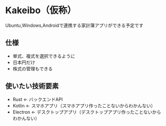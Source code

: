 # Kakeibo（仮称）
Ubuntu,Windows,Androidで連携する家計簿アプリができる予定です
## 仕様
* 単式、複式を選択できるように
* 日本円だけ
* 株式の管理もできる
## 使いたい技術要素
* Rust <- バックエンドAPI
* Kotlin <- スマホアプリ（スマホアプリ作ったことないからわかんない）
* Electron <- デスクトップアプリ（デスクトップアプリ作ったことないからわかんない）
